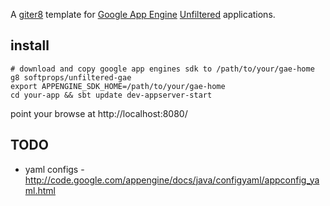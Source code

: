 A [giter8][g8] template for [Google App Engine][gae] [Unfiltered][unfiltered] applications.

## install

    # download and copy google app engines sdk to /path/to/your/gae-home
    g8 softprops/unfiltered-gae
    export APPENGINE_SDK_HOME=/path/to/your/gae-home
    cd your-app && sbt update dev-appserver-start
 
point your browse at http://localhost:8080/

## TODO

* yaml configs - http://code.google.com/appengine/docs/java/configyaml/appconfig_yaml.html

[g8]: http://github.com/n8han/giter8#readme
[unfiltered]: http://github.com/n8han/unfiltered#readme
[gae]: http://code.google.com/appengine/